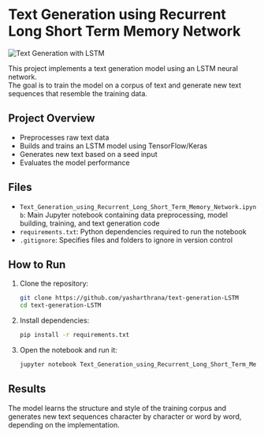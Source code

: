 # Text Generation using Recurrent Long Short Term Memory Network

![Text Generation with LSTM](assets/banner.png)

This project implements a text generation model using an LSTM neural network.  
The goal is to train the model on a corpus of text and generate new text sequences that resemble the training data.

## Project Overview

- Preprocesses raw text data
- Builds and trains an LSTM model using TensorFlow/Keras
- Generates new text based on a seed input
- Evaluates the model performance

## Files

- `Text_Generation_using_Recurrent_Long_Short_Term_Memory_Network.ipynb`: Main Jupyter notebook containing data preprocessing, model building, training, and text generation code
- `requirements.txt`: Python dependencies required to run the notebook
- `.gitignore`: Specifies files and folders to ignore in version control

## How to Run

1. Clone the repository:
    ```bash
    git clone https://github.com/yasharthrana/text-generation-LSTM
    cd text-generation-LSTM
    ```

2. Install dependencies:
    ```bash
    pip install -r requirements.txt
    ```

3. Open the notebook and run it:
    ```bash
    jupyter notebook Text_Generation_using_Recurrent_Long_Short_Term_Memory_Network.ipynb
    ```

## Results

The model learns the structure and style of the training corpus and generates new text sequences character by character or word by word, depending on the implementation.
